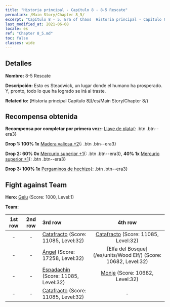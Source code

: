 ```yaml
---
title: "Historia principal - Capítulo 8 - 8-5 Rescate"
permalink: /Main Story/Chapter 8_5/
excerpt: "Capítulo 8 - 5. Era of Chaos  Historia principal - Capítulo 8_5. 8-5 Rescate"
last_modified_at: 2021-06-08
locale: es
ref: "Chapter 8_5.md"
toc: false
classes: wide
---
```


## Detalles

 **Nombre:** 8-5 Rescate

 **Descripción:** Esto es Steadwick, un lugar donde el humano ha prosperado. Y, pronto, todo lo que ha logrado se irá al traste.

 **Related to:** [Historia principal Capítulo 8](/es/Main Story/Chapter 8/)

## Recompensa obtenida

 **Recompensa por completar por primera vez::** [Llave de plata](/ItemsES/con_693/){: .btn .btn--era3}

 **Drop 1:** **100% 1x** [Madera valiosa +2](/ItemsES/mat_27/){: .btn .btn--era3}

 **Drop 2:** **60% 0x** [Mercurio superior +1](/ItemsES/mat_21/){: .btn .btn--era3}, **40% 1x** [Mercurio superior +1](/ItemsES/mat_21/){: .btn .btn--era3}

 **Drop 3:** **100% 1x** [Pergaminos de hechizo](/ItemsES/con_694/){: .btn .btn--era3}


## Fight against Team
 **Hero:** [Gelu](/es/heroes/Gelu/) (Score: 1000, Level:1)

 **Team:**


  | 1st row | 2nd row | 3rd row | 4th row |
  |:----:|:----:|:----|:----:|
  | - | - | [Catafracto](/es/units/Cavalier/) (Score: 11085, Level:32)  | [Catafracto](/es/units/Cavalier/) (Score: 11085, Level:32)  |
  | - | - | [Ángel](/es/units/Angel/) (Score: 17258, Level:32)  | [Elfa del Bosque](/es/units/Wood Elf/) (Score: 10682, Level:32)  |
  | - | - | [Espadachín](/es/units/Swordsman/) (Score: 11085, Level:32)  | [Monje](/es/units/Monk/) (Score: 10682, Level:32)  |
  | - | - | [Catafracto](/es/units/Cavalier/) (Score: 11085, Level:32)  | - |


